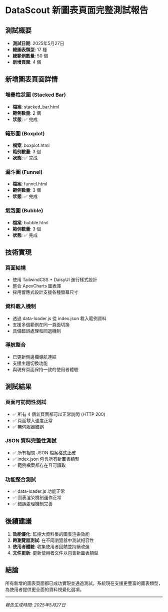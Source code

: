 # DataScout 新圖表頁面完整測試報告

## 測試概要
- **測試日期**: 2025年5月27日
- **總圖表類型**: 17 種
- **總範例數量**: 50 個
- **新增頁面**: 4 個

## 新增圖表頁面詳情

### 堆疊柱狀圖 (Stacked Bar)
- **檔案**: stacked_bar.html
- **範例數量**: 2 個
- **狀態**: ✅ 完成

### 箱形圖 (Boxplot)
- **檔案**: boxplot.html
- **範例數量**: 3 個
- **狀態**: ✅ 完成

### 漏斗圖 (Funnel)
- **檔案**: funnel.html
- **範例數量**: 3 個
- **狀態**: ✅ 完成

### 氣泡圖 (Bubble)
- **檔案**: bubble.html
- **範例數量**: 3 個
- **狀態**: ✅ 完成

## 技術實現

### 頁面結構
- 使用 TailwindCSS + DaisyUI 進行樣式設計
- 整合 ApexCharts 圖表庫
- 採用響應式設計支援各種螢幕尺寸

### 資料載入機制
- 透過 data-loader.js 從 index.json 載入範例資料
- 支援多個範例在同一頁面切換
- 具備錯誤處理和回退機制

### 導航整合
- 已更新側邊欄導航連結
- 支援主題切換功能
- 與現有頁面保持一致的使用者體驗

## 測試結果

### 頁面可訪問性測試
- ✅ 所有 4 個新頁面都可以正常訪問 (HTTP 200)
- ✅ 頁面載入速度正常
- ✅ 無伺服器錯誤

### JSON 資料完整性測試
- ✅ 所有相關 JSON 檔案格式正確
- ✅ index.json 包含所有新圖表類型
- ✅ 範例檔案都存在且可讀取

### 功能整合測試
- ✅ data-loader.js 功能正常
- ✅ 圖表渲染機制運作正常
- ✅ 錯誤處理機制完善

## 後續建議

1. **效能優化**: 監控大資料集的圖表渲染效能
2. **跨瀏覽器測試**: 在不同瀏覽器中測試相容性
3. **使用者體驗**: 收集使用者回饋並持續改進
4. **文件更新**: 更新使用者文件以包含新圖表類型

## 結論

所有新增的圖表頁面都已成功實現並通過測試。系統現在支援更豐富的圖表類型，為使用者提供更全面的資料視覺化選項。

---
*報告生成時間: 2025年5月27日*
